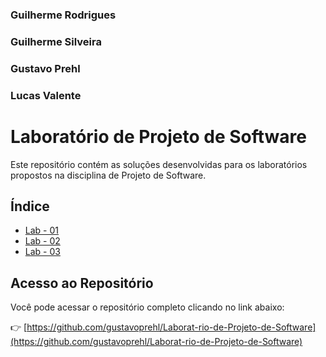 ### Guilherme Rodrigues
### Guilherme Silveira
### Gustavo Prehl
### Lucas Valente

# Laboratório de Projeto de Software

Este repositório contém as soluções desenvolvidas para os laboratórios propostos na disciplina de Projeto de Software.

## Índice

- [Lab - 01](https://github.com/gustavoprehl/Laborat-rio-de-Projeto-de-Software/tree/Lab03/Lab%20-%2001)
- [Lab - 02](https://github.com/gustavoprehl/Laborat-rio-de-Projeto-de-Software/tree/Lab03/Lab%20-%2002)
- [Lab - 03](https://github.com/gustavoprehl/Laborat-rio-de-Projeto-de-Software/tree/Lab03/Lab%20-%2003)

## Acesso ao Repositório

Você pode acessar o repositório completo clicando no link abaixo:

👉 [https://github.com/gustavoprehl/Laborat-rio-de-Projeto-de-Software](https://github.com/gustavoprehl/Laborat-rio-de-Projeto-de-Software)


